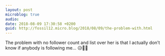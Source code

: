 ```yaml
---
layout: post
microblog: true
audio: 
date: 2018-08-09 17:30:58 +0200
guid: http://fossil12.micro.blog/2018/08/09/the-problem-with.html
---
```

The problem with no follower count and list over her is that I actually don’t know if anybody is following me... 😥👋🏼
